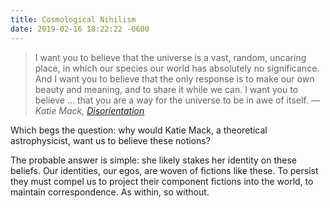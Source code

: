 ```yaml
---
title: Cosmological Nihilism
date: 2019-02-16 18:22:22 -0600
---
```


> I want you to believe that the universe is a vast, random, uncaring place, in which our species our world has absolutely no significance. And I want you to believe that the only response is to make our own beauty and meaning, and to share it while we can. I want you to believe … that you are a way for the universe to be in awe of itself.
> <cite>— Katie Mack, [*Disorientation*](https://aeon.co/videos/i-want-you-to-live-forward-but-see-backward-a-theoretical-astrophysicists-manifesto)</cite>

Which begs the question: why would Katie Mack, a theoretical astrophysicist, want us to believe these notions?

The probable answer is simple: she likely stakes her identity on these beliefs. Our identities, our egos, are woven of fictions like these. To persist they must compel us to project their component fictions into the world, to maintain correspondence. As within, so without.